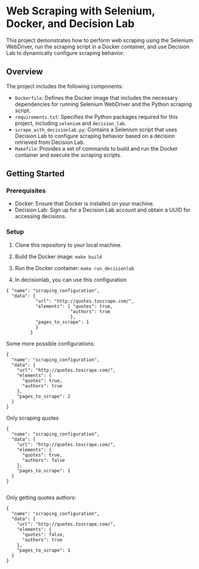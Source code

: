 # Web Scraping with Selenium, Docker, and Decision Lab

This project demonstrates how to perform web scraping using the Selenium WebDriver, run the scraping script in a Docker
container, and use Decision Lab to dynamically configure scraping behavior.

## Overview

The project includes the following components:

- `Dockerfile`: Defines the Docker image that includes the necessary dependencies for running Selenium WebDriver and the
  Python scraping script.
- `requirements.txt`: Specifies the Python packages required for this project, including `selenium` and `decision_lab`.
- `scrape_with_decisionlab.py`: Contains a Selenium script that uses Decision Lab to configure scraping behavior based
  on a decision retrieved from Decision Lab.
- `Makefile`: Provides a set of commands to build and run the Docker container and execute the scraping scripts.

## Getting Started

### Prerequisites

- Docker: Ensure that Docker is installed on your machine.
- Decision Lab: Sign up for a Decision Lab account and obtain a UUID for accessing decisions.

### Setup

1. Clone this repository to your local machine.

2. Build the Docker image:
   `make build`

3. Run the Docker container:
   `make run_decisionlab`

4. In decisionlab, you can use this configuration

``` 
{ "name": "scraping_configuration", 
  "data": { 
           "url": "http://quotes.toscrape.com/", 
           "elements": { "quotes": true, 
                        "authors": true 
                        }, 
           "pages_to_scrape": 1 
           }
         }
```

Some more possible configurations: 

``` 
{
  "name": "scraping_configuration",
  "data": {
    "url": "http://quotes.toscrape.com/",
    "elements": {
      "quotes": true,
      "authors": true
    },
    "pages_to_scrape": 2
  }
}

```

Only scraping quotes
``` 
{
  "name": "scraping_configuration",
  "data": {
    "url": "http://quotes.toscrape.com/",
    "elements": {
      "quotes": true,
      "authors": false
    },
    "pages_to_scrape": 1
  }
}


```

Only getting quotes authors: 
```  
{
  "name": "scraping_configuration",
  "data": {
    "url": "http://quotes.toscrape.com/",
    "elements": {
      "quotes": false,
      "authors": true
    },
    "pages_to_scrape": 1
  }
}


```